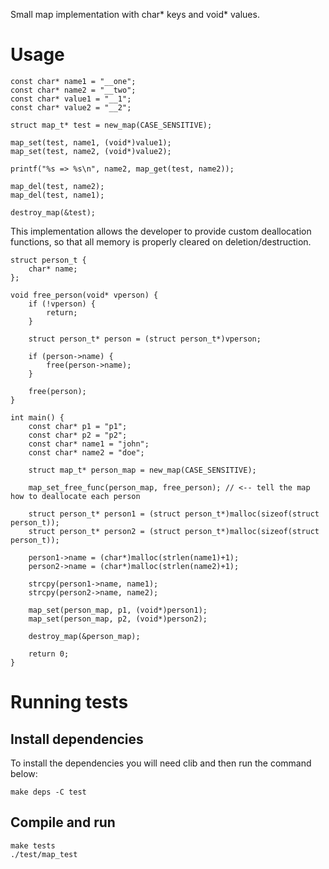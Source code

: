 Small map implementation with char* keys and void* values.

Usage
=====

```
const char* name1 = "__one";
const char* name2 = "__two";
const char* value1 = "__1";
const char* value2 = "__2";

struct map_t* test = new_map(CASE_SENSITIVE);

map_set(test, name1, (void*)value1);
map_set(test, name2, (void*)value2);

printf("%s => %s\n", name2, map_get(test, name2));

map_del(test, name2);
map_del(test, name1);

destroy_map(&test);
```

This implementation allows the developer to provide custom deallocation functions, so that all memory is properly cleared on deletion/destruction.

```
struct person_t {
    char* name;
};

void free_person(void* vperson) {
    if (!vperson) {
        return;
    }

    struct person_t* person = (struct person_t*)vperson;

    if (person->name) {
        free(person->name);
    }

    free(person);
}

int main() {
    const char* p1 = "p1";
    const char* p2 = "p2";
    const char* name1 = "john";
    const char* name2 = "doe";

    struct map_t* person_map = new_map(CASE_SENSITIVE);

    map_set_free_func(person_map, free_person); // <-- tell the map how to deallocate each person

    struct person_t* person1 = (struct person_t*)malloc(sizeof(struct person_t));
    struct person_t* person2 = (struct person_t*)malloc(sizeof(struct person_t));

    person1->name = (char*)malloc(strlen(name1)+1);
    person2->name = (char*)malloc(strlen(name2)+1);

    strcpy(person1->name, name1);
    strcpy(person2->name, name2);

    map_set(person_map, p1, (void*)person1);
    map_set(person_map, p2, (void*)person2);

    destroy_map(&person_map);

    return 0;
}
```



Running tests
=============

Install dependencies
--------------------

To install the dependencies you will need clib and then run the command below:

```
make deps -C test
```

Compile and run
---------------
```
make tests
./test/map_test
```
